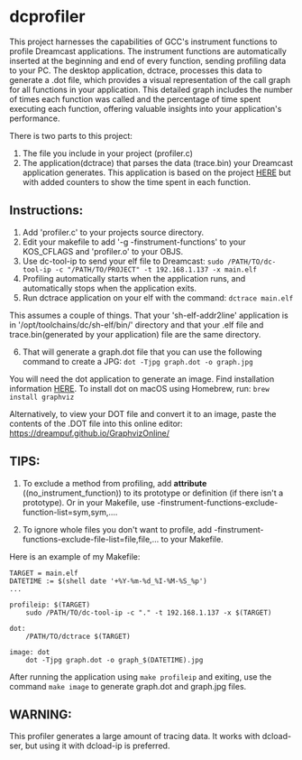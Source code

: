 # dcprofiler

This project harnesses the capabilities of GCC's instrument functions to profile Dreamcast applications. The instrument functions are automatically inserted at the beginning and end of every function, sending profiling data to your PC. The desktop application, dctrace, processes this data to generate a .dot file, which provides a visual representation of the call graph for all functions in your application. This detailed graph includes the number of times each function was called and the percentage of time spent executing each function, offering valuable insights into your application's performance.

There is two parts to this project:  
1. The file you include in your project (profiler.c)
2. The application(dctrace) that parses the data (trace.bin) your Dreamcast application generates.  This application is based on 
the project [HERE](https://web.archive.org/web/20130528172555/http://www.ibm.com/developerworks/library/l-graphvis/) but with added counters to show the time spent in each function.

## Instructions:
1. Add 'profiler.c' to your projects source directory.
2. Edit your makefile to add '-g -finstrument-functions' to your KOS_CFLAGS and 'profiler.o' to your OBJS.
3. Use dc-tool-ip to send your elf file to Dreamcast:
   ```sudo /PATH/TO/dc-tool-ip -c "/PATH/TO/PROJECT" -t 192.168.1.137 -x main.elf```
4. Profiling automatically starts when the application runs, and automatically stops when the application exits.
5. Run dctrace application on your elf with the command:
  ```dctrace main.elf```

This assumes a couple of things.  That your 'sh-elf-addr2line' application is in '/opt/toolchains/dc/sh-elf/bin/' directory and that your 
.elf file and trace.bin(generated by your application) file are the same directory. 

6.  That will generate a graph.dot file that you can use the following command to create a JPG:
  ```dot -Tjpg graph.dot -o graph.jpg```

You will need the dot application to generate an image. Find installation information [HERE](https://graphviz.org/download/). To install dot on macOS using Homebrew, run:
  ```brew install graphviz```

Alternatively, to view your DOT file and convert it to an image, paste the contents of the .DOT file into this online editor: https://dreampuf.github.io/GraphvizOnline/

## TIPS:

1.  To exclude a method from profiling, add __attribute__ ((no_instrument_function)) to its prototype or definition (if there isn't a prototype). Or in your Makefile, use -finstrument-functions-exclude-function-list=sym,sym,....

2.  To ignore whole files you don't want to profile, add -finstrument-functions-exclude-file-list=file,file,... to your Makefile.

Here is an example of my Makefile:

```
TARGET = main.elf
DATETIME := $(shell date '+%Y-%m-%d_%I-%M-%S_%p')
...

profileip: $(TARGET)
	sudo /PATH/TO/dc-tool-ip -c "." -t 192.168.1.137 -x $(TARGET)

dot: 
	/PATH/TO/dctrace $(TARGET)

image: dot
	dot -Tjpg graph.dot -o graph_$(DATETIME).jpg
```
After running the application using ```make profileip``` and exiting, use the command ```make image``` to generate graph.dot and graph.jpg files.

## WARNING:

This profiler generates a large amount of tracing data. It works with dcload-ser, but using it with dcload-ip is preferred.
